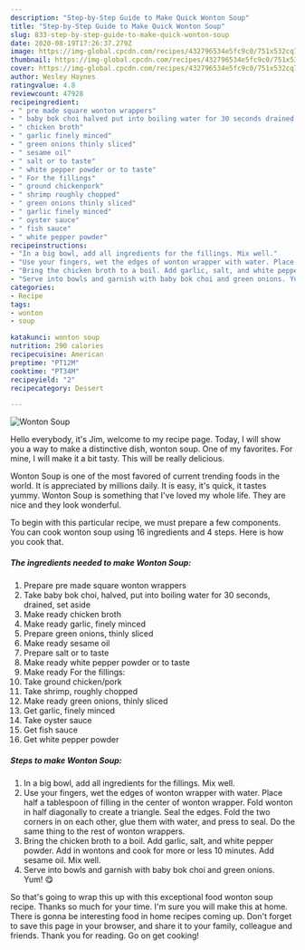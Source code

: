 ```yaml
---
description: "Step-by-Step Guide to Make Quick Wonton Soup"
title: "Step-by-Step Guide to Make Quick Wonton Soup"
slug: 833-step-by-step-guide-to-make-quick-wonton-soup
date: 2020-08-19T17:26:37.279Z
image: https://img-global.cpcdn.com/recipes/432796534e5fc9c0/751x532cq70/wonton-soup-recipe-main-photo.jpg
thumbnail: https://img-global.cpcdn.com/recipes/432796534e5fc9c0/751x532cq70/wonton-soup-recipe-main-photo.jpg
cover: https://img-global.cpcdn.com/recipes/432796534e5fc9c0/751x532cq70/wonton-soup-recipe-main-photo.jpg
author: Wesley Haynes
ratingvalue: 4.8
reviewcount: 47928
recipeingredient:
- " pre made square wonton wrappers"
- " baby bok choi halved put into boiling water for 30 seconds drained set aside"
- " chicken broth"
- " garlic finely minced"
- " green onions thinly sliced"
- " sesame oil"
- " salt or to taste"
- " white pepper powder or to taste"
- " For the fillings"
- " ground chickenpork"
- " shrimp roughly chopped"
- " green onions thinly sliced"
- " garlic finely minced"
- " oyster sauce"
- " fish sauce"
- " white pepper powder"
recipeinstructions:
- "In a big bowl, add all ingredients for the fillings. Mix well."
- "Use your fingers, wet the edges of wonton wrapper with water. Place half a tablespoon of filling in the center of wonton wrapper. Fold wonton in half diagonally to create a triangle. Seal the edges. Fold the two corners in on each other, glue them with water, and press to seal. Do the same thing to the rest of wonton wrappers."
- "Bring the chicken broth to a boil. Add garlic, salt, and white pepper powder. Add in wontons and cook for more or less 10 minutes. Add sesame oil. Mix well."
- "Serve into bowls and garnish with baby bok choi and green onions. Yum! 😋"
categories:
- Recipe
tags:
- wonton
- soup

katakunci: wonton soup 
nutrition: 290 calories
recipecuisine: American
preptime: "PT12M"
cooktime: "PT34M"
recipeyield: "2"
recipecategory: Dessert

---
```



![Wonton Soup](https://img-global.cpcdn.com/recipes/432796534e5fc9c0/751x532cq70/wonton-soup-recipe-main-photo.jpg)

Hello everybody, it's Jim, welcome to my recipe page. Today, I will show you a way to make a distinctive dish, wonton soup. One of my favorites. For mine, I will make it a bit tasty. This will be really delicious.

Wonton Soup is one of the most favored of current trending foods in the world. It is appreciated by millions daily. It is easy, it's quick, it tastes yummy. Wonton Soup is something that I've loved my whole life. They are nice and they look wonderful.




To begin with this particular recipe, we must prepare a few components. You can cook wonton soup using 16 ingredients and 4 steps. Here is how you cook that.

<!--inarticleads1-->

##### The ingredients needed to make Wonton Soup:

1. Prepare  pre made square wonton wrappers
1. Take  baby bok choi, halved, put into boiling water for 30 seconds, drained, set aside
1. Make ready  chicken broth
1. Make ready  garlic, finely minced
1. Prepare  green onions, thinly sliced
1. Make ready  sesame oil
1. Prepare  salt or to taste
1. Make ready  white pepper powder or to taste
1. Make ready  For the fillings:
1. Take  ground chicken/pork
1. Take  shrimp, roughly chopped
1. Make ready  green onions, thinly sliced
1. Get  garlic, finely minced
1. Take  oyster sauce
1. Get  fish sauce
1. Get  white pepper powder




<!--inarticleads2-->

##### Steps to make Wonton Soup:

1. In a big bowl, add all ingredients for the fillings. Mix well.
1. Use your fingers, wet the edges of wonton wrapper with water. Place half a tablespoon of filling in the center of wonton wrapper. Fold wonton in half diagonally to create a triangle. Seal the edges. Fold the two corners in on each other, glue them with water, and press to seal. Do the same thing to the rest of wonton wrappers.
1. Bring the chicken broth to a boil. Add garlic, salt, and white pepper powder. Add in wontons and cook for more or less 10 minutes. Add sesame oil. Mix well.
1. Serve into bowls and garnish with baby bok choi and green onions. Yum! 😋




So that's going to wrap this up with this exceptional food wonton soup recipe. Thanks so much for your time. I'm sure you will make this at home. There is gonna be interesting food in home recipes coming up. Don't forget to save this page in your browser, and share it to your family, colleague and friends. Thank you for reading. Go on get cooking!
